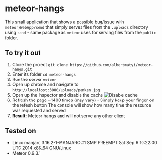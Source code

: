 meteor-hangs
============

This small application that shows a possible bug/issue with `meteor/WebApp/send` that simply serves files from the `.uploads` directory using `send` - same package as `meteor` uses for serving files from the `public` folder.

## To try it out

1. Clone the project
        `git clone https://github.com/albertmatyi/meteor-hangs.git`
1. Enter its folder
        `cd meteor-hangs`
1. Run the server
        `meteor`
1. Open up chrome and navigate to
        `http://localhost:3000/uploads/penken.jpg`
1. Open up the Inspector and disable the cache
    ![Disable cache](http://i.imgur.com/NuATTPq.png)
1. Refresh the page ~1400 times (may vary) - Simply keep your finger on the refesh button
     The console will show how many time the resource was requested and served
1. **Result:** Meteor hangs and will not serve any other client


## Tested on

* Linux manjaro 3.16.2-1-MANJARO #1 SMP PREEMPT Sat Sep 6 10:22:00 UTC 2014 x86_64 GNU/Linux
* Meteor 0.9.3.1



